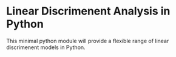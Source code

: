 # Linear Discrimenent Analysis in Python

This minimal python module will provide a flexible range of linear discrimenent models in Python.
